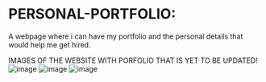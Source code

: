 # PERSONAL-PORTFOLIO:
A webpage where i can have my portfolio and the personal details that would help me get hired.

IMAGES OF THE WEBSITE WITH PORFOLIO THAT IS YET TO BE UPDATED!
![image](https://github.com/Prasannalakshmiganesan/PERSONAL-PORTFOLIO/assets/118610231/2552516d-3e06-48af-a963-ec57711fcfba)
![image](https://github.com/Prasannalakshmiganesan/PERSONAL-PORTFOLIO/assets/118610231/d2ab91d4-3954-4253-aa2a-ce3d4bf1cb7f)
![image](https://github.com/Prasannalakshmiganesan/PERSONAL-PORTFOLIO/assets/118610231/cf3f3ad6-2df0-4a28-8d3c-6e12bbdfcbe7)
